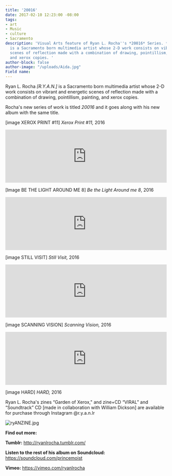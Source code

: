 ```yaml
---
title: '20016'
date: 2017-02-10 12:23:00 -08:00
tags:
- art
- Music
- culture
- Sacramento
description: 'Visual Arts feature of Ryan L. Rocha''s *20016* Series. *[R.Y.A.N.]*
  is a Sacramento born multimedia artist whose 2-D work consists on vibrant and energetic
  scenes of reflection made with a combination of drawing, pointillism, painting,
  and xerox copies. '
author-block: false
author-image: "/uploads/Aida.jpg"
Field name: 
---
```


Ryan L. Rocha *[R.Y.A.N.]* is a Sacramento born multimedia artist whose 2-D work consists on vibrant and energetic scenes of reflection made with a combination of drawing, pointillism, painting, and xerox copies. 

Rocha's new series of work is titled *20016* and it goes along with his new album with the same title.

[image XEROX PRINT #11]
*Xerox Print #11,* 2016

<iframe width="100%" height="166" scrolling="no" frameborder="no" src="https://w.soundcloud.com/player/?url=https%3A//api.soundcloud.com/tracks/306807770&amp;color=ff5500&amp;auto_play=false&amp;hide_related=false&amp;show_comments=true&amp;show_user=true&amp;show_reposts=false"></iframe>

[Image BE THE LIGHT AROUND ME 8]
*Be the Light Around me 8*, 2016

<iframe width="100%" height="166" scrolling="no" frameborder="no" src="https://w.soundcloud.com/player/?url=https%3A//api.soundcloud.com/tracks/306808002&amp;color=ff5500&amp;auto_play=false&amp;hide_related=false&amp;show_comments=true&amp;show_user=true&amp;show_reposts=false"></iframe>

[image STILL VISIT]
*Still Visit,* 2016

<iframe width="100%" height="166" scrolling="no" frameborder="no" src="https://w.soundcloud.com/player/?url=https%3A//api.soundcloud.com/tracks/306808229&amp;color=ff5500&amp;auto_play=false&amp;hide_related=false&amp;show_comments=true&amp;show_user=true&amp;show_reposts=false"></iframe>

[image SCANNING VISION]
*Scanning Vision,* 2016

<iframe width="100%" height="166" scrolling="no" frameborder="no" src="https://w.soundcloud.com/player/?url=https%3A//api.soundcloud.com/tracks/306808340&amp;color=ff5500&amp;auto_play=false&amp;hide_related=false&amp;show_comments=true&amp;show_user=true&amp;show_reposts=false"></iframe>

[image HARD]
*HARD,* 2016

Ryan L. Rocha's zines “Garden of Xerox," and zine+CD “VIRAL” and “Soundtrack” CD [made in collaboration with William Dickson] are available for purchase through Instagram @r.y.a.n.lr

![ryANZINE.jpg](/uploads/ryANZINE.jpg)

**Find out more:**

**Tumblr:** http://ryanlrocha.tumblr.com/

**Listen to the rest of his album on Soundcloud:** https://soundcloud.com/princemoist

**Vimeo:** https://vimeo.com/ryanlrocha
